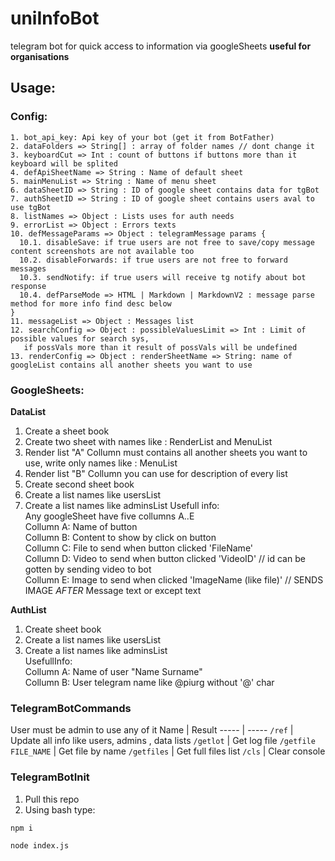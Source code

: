 # uniInfoBot

telegram bot for quick access to information via googleSheets
**useful for organisations**


## Usage: <br>

### Config:<br>

    1. bot_api_key: Api key of your bot (get it from BotFather)
    2. dataFolders => String[] : array of folder names // dont change it
    3. keyboardCut => Int : count of buttons if buttons more than it keyboard will be splited
    4. defApiSheetName => String : Name of default sheet
    5. mainMenuList => String : Name of menu sheet
    6. dataSheetID => String : ID of google sheet contains data for tgBot
    7. authSheetID => String : ID of google sheet contains users aval to use tgBot
    8. listNames => Object : Lists uses for auth needs
    9. errorList => Object : Errors texts
    10. defMessageParams => Object : telegramMessage params {
      10.1. disableSave: if true users are not free to save/copy message content screenshots are not available too
      10.2. disableForwards: if true users are not free to forward messages
      10.3. sendNotify: if true users will receive tg notify about bot response
      10.4. defParseMode => HTML | Markdown | MarkdownV2 : message parse method for more info find desc below
    }
    11. messageList => Object : Messages list
    12. searchConfig => Object : possibleValuesLimit => Int : Limit of possible values for search sys,
       if possVals more than it result of possVals will be undefined
    13. renderConfig => Object : renderSheetName => String: name of googleList contains all another sheets you want to use

### GoogleSheets:<br>

**DataList** <br>
1. Create a sheet book <br>
2. Create two sheet with names like : RenderList and MenuList<br>
3. Render list "A" Collumn must contains all another sheets you want to use, write only names like : MenuList<br>
4. Render list "B" Collumn you can use for description of every list<br>
5. Create second sheet book
6. Create a list names like usersList
7. Create a list names like adminsList
Usefull info:<br>
Any googleSheet have five collumns A..E<br>
Collumn A: Name of button<br>
Collumn B: Content to show by click on button<br>
Collumn C: File to send when button clicked 'FileName'<br>
Collumn D: Video to send when button clicked 'VideoID' // id can be gotten by sending video to bot<br>
Collumn E: Image to send when clicked 'ImageName (like file)' // SENDS IMAGE _AFTER_ Message text or except text<br>

**AuthList**<br>
1. Create sheet book<br>
2. Create a list names like usersList<br>
3. Create a list names like adminsList<br>
UsefullInfo: <br>
Collumn A: Name of user "Name Surname"<br>
Collumn B: User telegram name like @piurg without '@' char<br>

### TelegramBotCommands

User must be admin to use any of it
Name | Result
----- | -----
`/ref` | Update all info like users, admins , data lists
`/getlot` | Get log file
`/getfile FILE_NAME` | Get file by name
`/getfiles` | Get full files list
`/cls` | Clear console

### TelegramBotInit

1. Pull this repo
2. Using bash type:

```bash
npm i

node index.js
```
  
